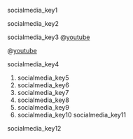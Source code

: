 socialmedia_key1


socialmedia_key2


socialmedia_key3
@[youtube](n-s3F5xxAek)

@[youtube](7ZgoaIAHVvQ)

socialmedia_key4

 
1. socialmedia_key5
2. socialmedia_key6
3. socialmedia_key7
4. socialmedia_key8
5. socialmedia_key9
6. socialmedia_key10
socialmedia_key11


socialmedia_key12
